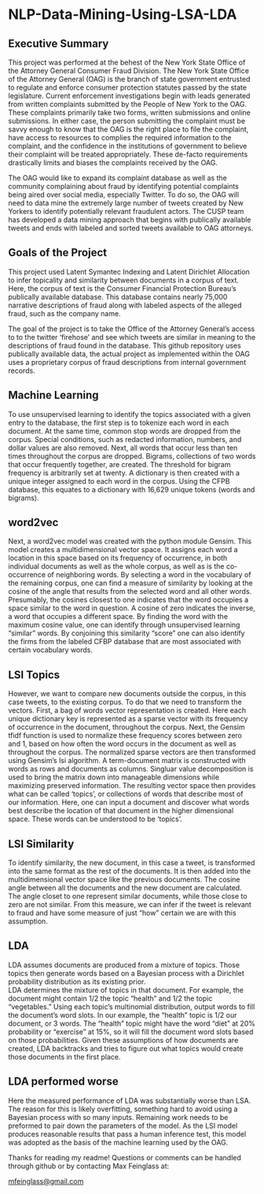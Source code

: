 # NLP-Data-Mining-Using-LSA-LDA

## Executive Summary

This project was performed at the behest of the New York State Office of the Attorney General Consumer Fraud Division.  The New York State Office of the Attorney General (OAG) is the branch of state government entrusted to regulate and enforce consumer protection statutes passed by the state legislature.  Current enforcement investigations begin with leads generated from written complaints submitted by the People of New York to the OAG.  These complaints primarily take two forms, written submissions and online submissions.  In either case, the person submitting the complaint must be savvy enough to know that the OAG is the right place to file the complaint, have access to resources to complies the required information to the complaint, and the confidence in the institutions of government to believe their complaint will be treated appropriately.  These de-facto requirements drastically limits and biases the complaints received by the OAG.

The OAG would like to expand its complaint database as well as the community complaining about fraud by identifying potential complaints being aired over social media, especially Twitter.  To do so, the OAG will need to data mine the extremely large number of tweets created by New Yorkers to identify potentially relevant fraudulent actors.  The CUSP team has developed a data mining approach that begins with publically available tweets and ends with labeled and sorted tweets available to OAG attorneys.

## Goals of the Project

This project used Latent Symantec Indexing and Latent Dirichlet Allocation to infer topicality and similarity between documents in a corpus of text.  Here, the corpus of text is the Consumer Financial Protection Bureau’s publically available database.  This database contains nearly 75,000 narrative descriptions of fraud along with labeled aspects of the alleged fraud, such as the company name.

The goal of the project is to take the Office of the Attorney General’s access to to the twitter ‘firehose’ and see which tweets are similar in meaning to the descriptions of fraud found in the database.  This github repository uses publically available data, the actual project as implemented within the OAG uses a proprietary corpus of fraud descriptions from internal government records.

## Machine Learning

To use unsupervised learning to identify the topics associated with a given entry to the database, the first step is to tokenize each word in each document.  At the same time, common stop words are dropped from the corpus.  Special conditions, such as redacted information, numbers, and dollar values are also removed.  Next, all words that occur less than ten times throughout the corpus are dropped.  Bigrams, collections of two words that occur frequently together, are created.  The threshold for bigram frequency is arbitrarily set at twenty.  A dictionary is then created with a unique integer assigned to each word in the corpus.  Using the CFPB database, this equates to a dictionary with 16,629 unique tokens (words and bigrams).

## word2vec

Next, a word2vec model was created with the python module Gensim.  This model creates a multidimensional vector space.  It assigns each word a location in this space based on its frequency of occurrence, in both individual documents as well as the whole corpus, as well as is the co-occurrence of neighboring words.  By selecting a word in the vocabulary of the remaining corpus, one can find a measure of similarity by looking at the cosine of the angle that results from the selected word and all other words.  Presumably, the cosines closest to one indicates that the word occupies a space similar to the word in question.  A cosine of zero indicates the inverse, a word that occupies a different space.  By finding the word with the maximum cosine value, one can identify through unsupervised learning “similar” words.  By conjoining this similarity “score” one can also identify the firms from the labeled CFBP database that are most associated with certain vocabulary words.  

## LSI Topics

However, we want to compare new documents outside the corpus, in this case tweets, to the existing corpus.  To do that we need to transform the vectors.  First, a bag of words vector representation is created.  Here each unique dictionary key is represented as a sparse vector with its frequency of occurrence in the document, throughout the corpus.  Next, the Gensim tfidf function is used to normalize these frequency scores between zero and 1, based on how often the word occurs in the document as well as throughout the corpus.  The normalized sparse vectors are then transformed using Gensim’s lsi algorithm.  A term-document matrix is constructed with words as rows and documents as columns.  Singluar value decomposition is used to bring the matrix down into manageable dimensions while maximizing preserved information.  The resulting vector space then provides what can be called ‘topics’, or collections of words that describe most of our information.  Here, one can input a document and discover what words best describe the location of that document in the higher dimensional space.  These words can be understood to be ‘topics’.

## LSI Similarity

To identify similarity, the new document, in this case a tweet, is transformed into the same format as the rest of the documents.  It is then added into the multidimensional vector space like the previous documents.  The cosine angle between all the documents and the new document are calculated.  The angle closet to one represent similar documents, while those close to zero are not similar.  From this measure, we can infer if the tweet is relevant to fraud and have some measure of just “how” certain we are with this assumption.

## LDA

LDA assumes documents are produced from a mixture of topics. Those topics then generate words based on a Bayesian process with a Dirichlet probability distribution as its existing prior.  
LDA determines the mixture of topics in that document. For example, the document might contain 1/2 the topic “health” and 1/2 the topic “vegetables.”  Using each topic’s multinomial distribution, output words to fill the document’s word slots. In our example, the “health” topic is 1/2 our document, or 3 words. The “health” topic might have the word “diet” at 20% probability or “exercise” at 15%, so it will fill the document word slots based on those probabilities.  Given these assumptions of how documents are created, LDA backtracks and tries to figure out what topics would create those documents in the first place.

## LDA performed worse

Here the measured performance of LDA was substantially worse than LSA.  The reason for this is likely overfitting, something hard to avoid using a Bayesian process with so many inputs.  Remaining work needs to be preformed to pair down the parameters of the model.  As the LSI model produces reasonable results that pass a human inference test, this model was adopted as the basis of the machine learning used by the OAG.

Thanks for reading my readme!  Questions or comments can be handled through github or by contacting Max Feinglass at:

mfeinglass@gmail.com